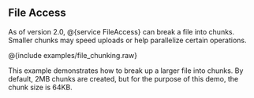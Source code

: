 ## File Access


As of version 2.0, @{service FileAccess} can break a file into chunks.  Smaller chunks may speed uploads or help
parallelize certain operations.

@{include examples/file_chunking.raw}

This example demonstrates how to break up a larger file into chunks.  By default, 2MB chunks are created, 
but for the purpose of this demo, the chunk size is 64KB.
